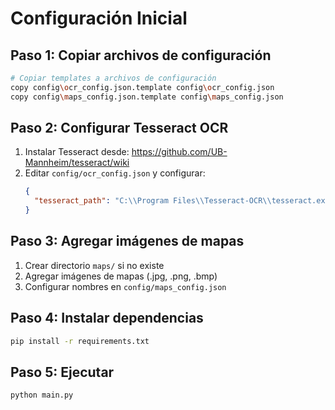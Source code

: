 # Configuración Inicial

## Paso 1: Copiar archivos de configuración

```bash
# Copiar templates a archivos de configuración
copy config\ocr_config.json.template config\ocr_config.json
copy config\maps_config.json.template config\maps_config.json
```

## Paso 2: Configurar Tesseract OCR

1. Instalar Tesseract desde: https://github.com/UB-Mannheim/tesseract/wiki
2. Editar `config/ocr_config.json` y configurar:
   ```json
   {
     "tesseract_path": "C:\\Program Files\\Tesseract-OCR\\tesseract.exe"
   }
   ```

## Paso 3: Agregar imágenes de mapas

1. Crear directorio `maps/` si no existe
2. Agregar imágenes de mapas (.jpg, .png, .bmp)
3. Configurar nombres en `config/maps_config.json`

## Paso 4: Instalar dependencias

```bash
pip install -r requirements.txt
```

## Paso 5: Ejecutar

```bash
python main.py
```
